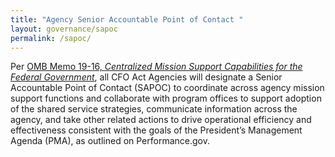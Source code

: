 ```yaml
---
title: "Agency Senior Accountable Point of Contact "
layout: governance/sapoc
permalink: /sapoc/
---
```


Per <A HREF="https://trumpwhitehouse.archives.gov/wp-content/uploads/2019/04/M-19-16.pdf">OMB Memo 19-16, <I>Centralized Mission Support Capabilities for the Federal Government</I></A>, all CFO Act Agencies will designate a Senior Accountable Point of Contact (SAPOC) to coordinate across agency mission support functions and collaborate with program offices to support adoption of the shared service strategies, communicate information across the agency, and take other related actions to drive operational efficiency and effectiveness consistent with the goals of the President’s Management Agenda (PMA), as outlined on Performance.gov.
